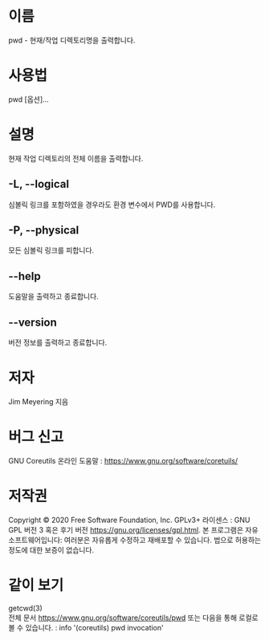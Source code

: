 # 이름
pwd - 현재/작업 디렉토리명을 출력합니다.
# 사용법
pwd [옵션]...
# 설명
현재 작업 디렉토리의 전체 이름을 출력합니다.
## -L, --logical
심볼릭 링크를 포함하였을 경우라도 환경 변수에서 PWD를 사용합니다.
## -P, --physical
모든 심볼릭 링크를 피합니다.
## --help
도움말을 출력하고 종료합니다.
## --version
버전 정보를 출력하고 종료합니다.
# 저자
Jim Meyering 지음
# 버그 신고
GNU Coreutils 온라인 도움말 : https://www.gnu.org/software/coretuils/
# 저작권
Copyright © 2020 Free Software Foundation, Inc. GPLv3+ 라이센스 : GNU GPL 버전 3 혹은 후기 버전 https://gnu.org/licenses/gpl.html.
본 프로그램은 자유 소프트웨어입니다: 여러분은 자유롭게 수정하고 재배포할 수 있습니다.
법으로 허용하는 정도에 대한 보증이 없습니다.
# 같이 보기
getcwd(3)    
전체 문서 <https://www.gnu.org/software/coreutils/pwd>
또는 다음을 통해 로컬로 볼 수 있습니다. : info '(coreutils) pwd invocation' 


